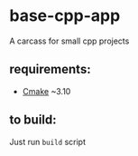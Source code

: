 # base-cpp-app
A carcass for small cpp projects

## requirements:
* [Cmake](https://cmake.org/) ~3.10

## to build:
Just run ```build``` script